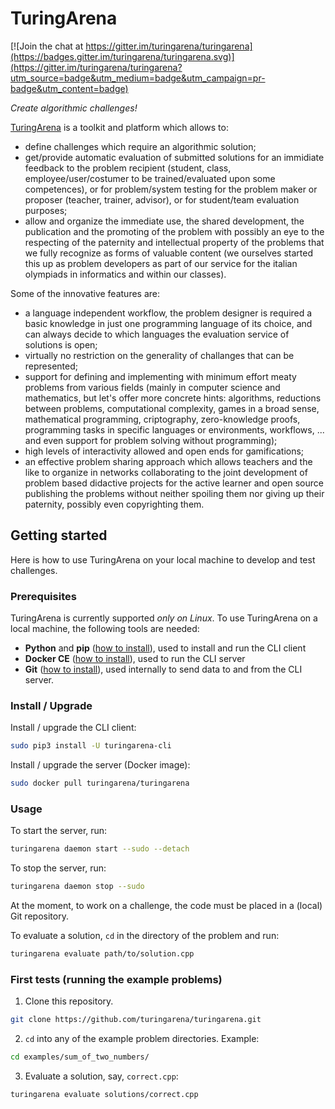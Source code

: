 # TuringArena

[![Join the chat at https://gitter.im/turingarena/turingarena](https://badges.gitter.im/turingarena/turingarena.svg)](https://gitter.im/turingarena/turingarena?utm_source=badge&utm_medium=badge&utm_campaign=pr-badge&utm_content=badge)

*Create algorithmic challenges!*

[TuringArena](http://turingarena.org "TuringArena") is a toolkit and platform which allows to:

* define challenges which require an algorithmic solution;
* get/provide automatic evaluation of submitted solutions for an immidiate feedback to the problem recipient (student, class, employee/user/costumer to be trained/evaluated upon some competences), or for problem/system testing for the problem maker or proposer (teacher, trainer, advisor), or for student/team evaluation purposes;
* allow and organize the immediate use, the shared development, the publication and the promoting of the problem with possibly an eye to the respecting of the paternity and intellectual property of the problems that we fully recognize as forms of valuable content (we ourselves started this up as problem developers as part of our service for the italian olympiads in informatics and within our classes).

Some of the innovative features are:

* a language independent workflow, the problem designer is required a basic knowledge in just one programming language of its choice, and can always decide to which languages the evaluation service of solutions is open;
* virtually no restriction on the generality of challanges that can be represented;
* support for defining and implementing with minimum effort meaty problems from various fields (mainly in computer science and mathematics, but let's offer more concrete hints: algorithms, reductions between problems, computational complexity, games in a broad sense, mathematical programming, criptography, zero-knowledge proofs, programming tasks in specific languages or environments, workflows, ... and even support for problem solving without programming);  
* high levels of interactivity allowed and open ends for gamifications;
* an effective problem sharing approach which allows teachers and the like to organize in networks collaborating to the joint development of problem based didactive projects for the active learner and open source publishing the problems without neither spoiling them nor giving up their paternity, possibly even copyrighting them.


## Getting started

Here is how to use TuringArena on your local machine to develop and test challenges.

### Prerequisites

TuringArena is currently supported *only on Linux*.
To use TuringArena on a local machine, the following tools are needed:

- **Python** and **pip**
([how to install](https://docs.python.org/3/using/unix.html#getting-and-installing-the-latest-version-of-python)),
used to install and run the CLI client
- **Docker CE** 
([how to install](https://docs.docker.com/install/linux/docker-ce/ubuntu/#install-docker-ce)),
used to run the CLI server
- **Git** ([how to install](https://git-scm.com/download/linux)),
used internally to send data to and from the CLI server.

### Install / Upgrade

Install / upgrade the CLI client:
```bash
sudo pip3 install -U turingarena-cli
```

Install / upgrade the server (Docker image):
```bash
sudo docker pull turingarena/turingarena
```

### Usage

To start the server, run:
```bash
turingarena daemon start --sudo --detach
```

To stop the server, run:
```bash
turingarena daemon stop --sudo
```

At the moment, to work on a challenge, the code must be placed in a (local) Git repository.

To evaluate a solution, `cd` in the directory of the problem and run:
```bash
turingarena evaluate path/to/solution.cpp
```

### First tests (running the example problems)

1. Clone this repository.
```bash
git clone https://github.com/turingarena/turingarena.git
```
2. `cd` into any of the example problem directories. Example:
```bash
cd examples/sum_of_two_numbers/
```
3. Evaluate a solution, say, `correct.cpp`:
```bash
turingarena evaluate solutions/correct.cpp
```
